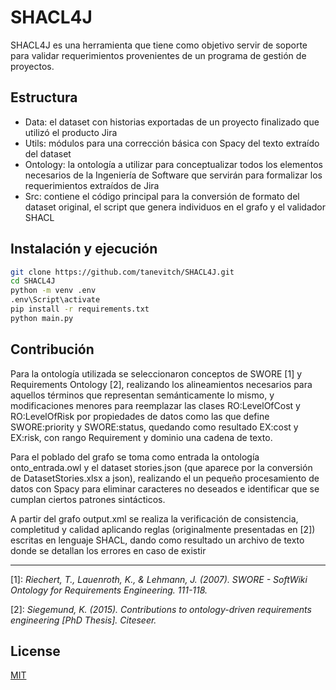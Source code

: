 # SHACL4J

SHACL4J es una herramienta que tiene como objetivo servir de soporte para validar requerimientos provenientes de un programa de gestión de proyectos. 

## Estructura
* Data: el dataset con historias exportadas de un proyecto finalizado que utilizó el producto Jira
* Utils: módulos para una corrección básica con Spacy del texto extraído del dataset
* Ontology: la ontología a utilizar para conceptualizar todos los elementos necesarios de la Ingeniería de Software que servirán para formalizar los requerimientos extraídos de Jira
* Src: contiene el código principal para la conversión de formato del dataset original, el script que genera individuos en el grafo y el validador SHACL

## Instalación y ejecución

```sh
git clone https://github.com/tanevitch/SHACL4J.git
cd SHACL4J
python -m venv .env
.env\Script\activate
pip install -r requirements.txt
python main.py
```

## Contribución
Para la  ontología utilizada se seleccionaron conceptos de SWORE [1] y Requirements Ontology [2], realizando los alineamientos necesarios para aquellos términos que representan semánticamente lo mismo, y modificaciones menores para reemplazar las clases RO:LevelOfCost y RO:LevelOfRisk por propiedades de datos como las que define SWORE:priority y SWORE:status, quedando como resultado EX:cost y EX:risk, con rango Requirement y dominio una cadena de texto. 

Para el poblado del grafo se toma como entrada la ontología  onto_entrada.owl y el dataset stories.json (que aparece por la conversión de DatasetStories.xlsx a json), realizando el un pequeño procesamiento de datos con Spacy para eliminar caracteres no deseados e identificar que se cumplan ciertos patrones sintácticos.

A partir del grafo output.xml se realiza la verificación de consistencia, completitud y calidad aplicando reglas (originalmente presentadas en [2]) escritas en lenguaje SHACL, dando como resultado un archivo de texto donde se detallan los errores en caso de existir

---

[1]: _Riechert, T., Lauenroth, K., & Lehmann, J. (2007). SWORE - SoftWiki Ontology for Requirements Engineering. 111-118._ 

[2]: _Siegemund, K. (2015). Contributions to ontology-driven requirements engineering [PhD Thesis]. Citeseer._


## License
[MIT](https://choosealicense.com/licenses/mit/)
